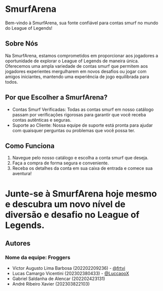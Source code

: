# SmurfArena

Bem-vindo à SmurfArena, sua fonte confiável para contas smurf no mundo do League of Legends!

## Sobre Nós

Na SmurfArena, estamos comprometidos em proporcionar aos jogadores a oportunidade de explorar o League of Legends de maneira única. Oferecemos uma ampla variedade de contas smurf que permitem aos jogadores experientes mergulharem em novos desafios ou jogar com amigos iniciantes, mantendo uma experiência de jogo equilibrada para todos.

## Por que Escolher a SmurfArena?

- Contas Smurf Verificadas: Todas as contas smurf em nosso catálogo passam por verificações rigorosas para garantir que você receba contas autênticas e seguras.
- Suporte ao Cliente: Nossa equipe de suporte está pronta para ajudar com quaisquer perguntas ou problemas que você possa ter.

## Como Funciona

1. Navegue pelo nosso catálogo e escolha a conta smurf que deseja.
2. Faça a compra de forma segura e conveniente.
3. Receba os detalhes da conta em sua caixa de entrada e comece sua aventura!

# Junte-se à SmurfArena hoje mesmo e descubra um novo nível de diversão e desafio no League of Legends.
## Autores
### Nome da equipe: Froggers

- Victor Augusto Lima Barbosa (202202209236) - [@frtvi](https://www.github.com/frtvi)
- Lucas Camargo Vicentini (202302380433) - [@LuccaooX](https://www.github.com/LuccaooX)
- Gabriel Saldanha de Alencar (202202423131)
- André Ribeiro Xavier (202303822103)
